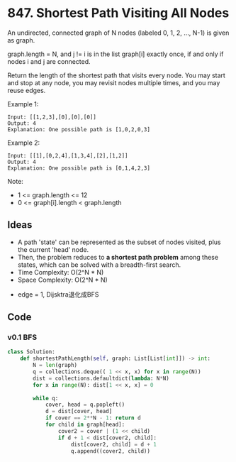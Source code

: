 # 847. Shortest Path Visiting All Nodes


An undirected, connected graph of N nodes (labeled 0, 1, 2, ..., N-1) is given as graph.

graph.length = N, and j != i is in the list graph[i] exactly once, if and only if nodes i and j are connected.

Return the length of the shortest path that visits every node. You may start and stop at any node, you may revisit nodes multiple times, and you may reuse edges.

 

Example 1:

```
Input: [[1,2,3],[0],[0],[0]]
Output: 4
Explanation: One possible path is [1,0,2,0,3]
```

Example 2:

```
Input: [[1],[0,2,4],[1,3,4],[2],[1,2]]
Output: 4
Explanation: One possible path is [0,1,4,2,3]
``` 

Note:

* 1 <= graph.length <= 12
* 0 <= graph[i].length < graph.length

## Ideas

* A path 'state' can be represented as the subset of nodes visited, plus the current 'head' node. 
* Then, the problem reduces to **a shortest path problem** among these states, which can be solved with a breadth-first search.
* Time Complexity: O(2^N * N)
* Space Complexity: O(2^N * N)
- edge = 1, Dijsktra退化成BFS 

## Code

### v0.1 BFS 

``` python
class Solution:
    def shortestPathLength(self, graph: List[List[int]]) -> int:
        N = len(graph)
        q = collections.deque(( 1 << x, x) for x in range(N))
        dist = collections.defaultdict(lambda: N*N)
        for x in range(N): dist[1 << x, x] = 0 
        
        while q:
            cover, head = q.popleft()
            d = dist[cover, head]
            if cover == 2**N - 1: return d
            for child in graph[head]:
                cover2 = cover | (1 << child)
                if d + 1 < dist[cover2, child]:
                    dist[cover2, child] = d + 1
                    q.append((cover2, child))
```
